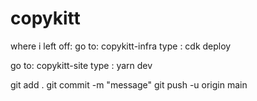 # copykitt

where i left off:
go to: copykitt-infra
type : cdk deploy 

go to: copykitt-site 
type : yarn dev

git add .
git commit -m "message"
git push -u origin main 
